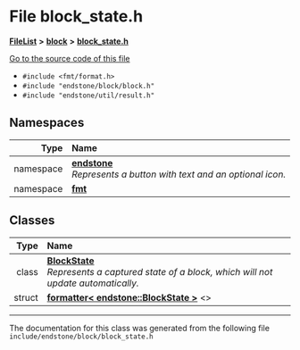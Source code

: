 

# File block\_state.h



[**FileList**](files.md) **>** [**block**](dir_faca67fc60a7463eb1bd30eabe023cf1.md) **>** [**block\_state.h**](block__state_8h.md)

[Go to the source code of this file](block__state_8h_source.md)



* `#include <fmt/format.h>`
* `#include "endstone/block/block.h"`
* `#include "endstone/util/result.h"`













## Namespaces

| Type | Name |
| ---: | :--- |
| namespace | [**endstone**](namespaceendstone.md) <br>_Represents a button with text and an optional icon._  |
| namespace | [**fmt**](namespacefmt.md) <br> |


## Classes

| Type | Name |
| ---: | :--- |
| class | [**BlockState**](classendstone_1_1BlockState.md) <br>_Represents a captured state of a block, which will not update automatically._  |
| struct | [**formatter&lt; endstone::BlockState &gt;**](structfmt_1_1formatter_3_01endstone_1_1BlockState_01_4.md) &lt;&gt;<br> |



















































------------------------------
The documentation for this class was generated from the following file `include/endstone/block/block_state.h`

